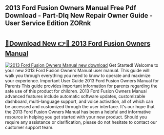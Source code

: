 ## 2013 Ford Fusion Owners Manual Free Pdf Download - Part-Dlq New Repair Owner Guide - User Service Edition ZORnk

# <h2><a href="http://bc14273.oget.top/?id=2013+Ford+Fusion+Owners+Manual">🔗Download New 👉🔴 2013 Ford Fusion Owners Manual</a></h2>

[![2013 Ford Fusion Owners Manual new download](https://i.imgur.com/5g1atiW.png)](http://bc14273.oget.top/?id=2013+Ford+Fusion+Owners+Manual)
Get Started! Welcome to your new 2013 Ford Fusion Owners Manual user manual. This guide will walk you through everything you need to know to operate and maximize your experience. Important User Guide 2013 Ford Fusion Owners Manual for Parents This guide provides important information for parents regarding the safe use of this product for children. 2013 Ford Fusion Owners Manual advanced features include automatic software updates, customizable dashboard, multi-language support, and voice activation, all of which can be accessed and customized through the user interface. It's our hope that the 2013 Ford Fusion Owners Manual has been a helpful and informative resource in helping you get started with your new product. Should you require any assistance or clarification, please do not hesitate to contact our customer support team.
